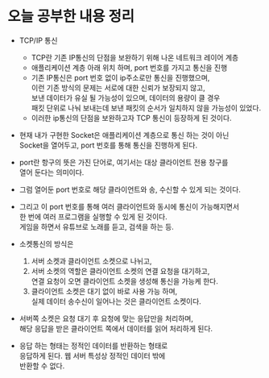 # 오늘 공부한 내용 정리
* TCP/IP 통신    
  * TCP란 기존 IP통신의 단점을 보완하기 위해 나온 네트워크 레이어 계층     
  * 애플리케이션 계층 아래 위치 하며, port 번호를 가지고 통신을 진행       
  * 기존 IP통신은 port 번호 없이 ip주소로만 통신을 진행했으며,     
    이런 기존 방식의 문제는 서로에 대한 신뢰가 보장되지 않고,     
    보낸 데이터가 유실 될 가능성이 있으며, 데이터의 용량이 클 경우    
    패킷 단위로 나눠 보내는데 보낸 패킷의 순서가 일치하지 않을 가능성이 있었다.      
  * 이러한 ip통신의 단점을 보완하고자 TCP 통신이 등장하게 된 것이다.    
  
* 현재 내가 구현한 Socket은 애플리케이션 계층으로 통신 하는 것이 아닌     
  Socket을 열어두고, port 번호를 통해 통신을 진행하게 된다.   
  
* port란 항구의 뜻은 가진 단어로, 여기서는 대상 클라이언트 전용 창구를    
  열어 둔다는 의미이다.  
  
* 그럼 열어둔 port 번호로 해당 클라이언트와 송, 수신할 수 있게 되는 것이다.        

* 그리고 이 port 번호를 통해 여러 클라이언트와 동시에 통신이 가능해지면서       
  한 번에 여러 프로그램을 실행할 수 있게 된 것이다.    
  게임을 하면서 유튜브로 노래를 듣고, 검색을 하는 등.    
  
* 소켓통신의 방식은   
  1. 서버 소켓과 클라이언트 소켓으로 나뉘고,    
  2. 서버 소켓의 역할은 클라이언트 소켓의 연결 요청을 대기하고,     
     연결 요청이 오면 클라이언트 소켓을 생성해 통신을 가능케 한다.    
  3. 클라이언트 소켓은 대기 없이 바로 사용 가능 하며,    
     실제 데이터 송수신이 일어나는 것은 클라이언트 소켓이다.    
     
* 서버쪽 소켓은 요청 대기 후 요청에 맞는 응답만을 처리하며,    
  해당 응답을 받은 클라이언트 쪽에서 데이터를 읽어 처리하게 된다.    
  
* 응답 하는 형태는 정적인 데이터를 반환하는 형태로    
  응답하게 된다. 웹 서버 특성상 정적인 데이터 밖에    
  반환할 수 없다.     
